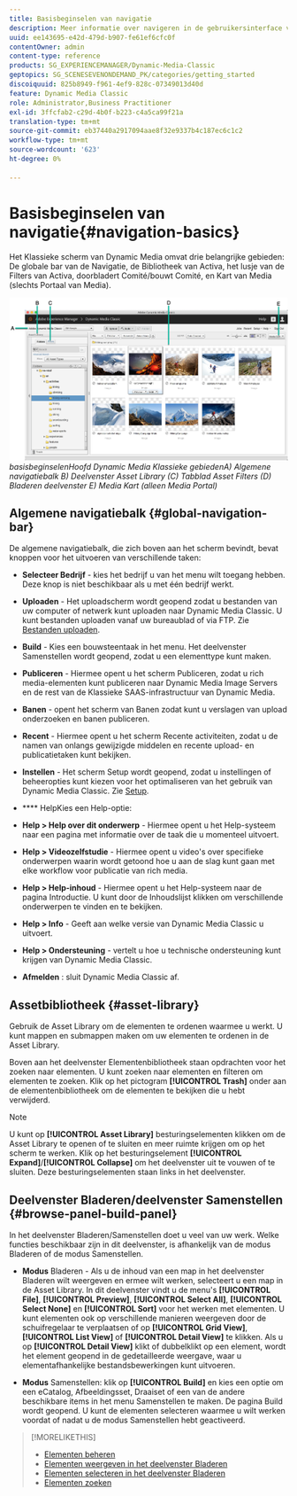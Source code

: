 ```yaml
---
title: Basisbeginselen van navigatie
description: Meer informatie over navigeren in de gebruikersinterface van Dynamic Media Classic.
uuid: ee143695-e42d-479d-b907-fe61ef6cfc0f
contentOwner: admin
content-type: reference
products: SG_EXPERIENCEMANAGER/Dynamic-Media-Classic
geptopics: SG_SCENESEVENONDEMAND_PK/categories/getting_started
discoiquuid: 825b8949-f961-4ef9-828c-07349013d40d
feature: Dynamic Media Classic
role: Administrator,Business Practitioner
exl-id: 3ffcfab2-c29d-4b0f-b223-c4a5ca99f21a
translation-type: tm+mt
source-git-commit: eb37440a2917094aae8f32e9337b4c187ec6c1c2
workflow-type: tm+mt
source-wordcount: '623'
ht-degree: 0%

---
```


# Basisbeginselen van navigatie{#navigation-basics}

Het Klassieke scherm van Dynamic Media omvat drie belangrijke gebieden: De globale bar van de Navigatie, de Bibliotheek van Activa, het lusje van de Filters van Activa, doorbladert Comité/bouwt Comité, en Kart van Media (slechts Portaal van Media).

![Navigatie ](/help/assets/gs_navigation_basics_popup_popup.png)
*basisbeginselenHoofd Dynamic Media Klassieke*
*gebiedenA) Algemene navigatiebalk B) Deelvenster Asset Library (C) Tabblad Asset Filters (D) Bladeren deelvenster E) Media Kart (alleen Media Portal)*

## Algemene navigatiebalk {#global-navigation-bar}

De algemene navigatiebalk, die zich boven aan het scherm bevindt, bevat knoppen voor het uitvoeren van verschillende taken:

* **Selecteer Bedrijf**  - kies het bedrijf u van het menu wilt toegang hebben. Deze knop is niet beschikbaar als u met één bedrijf werkt.

* **Uploaden**  - Het uploadscherm wordt geopend zodat u bestanden van uw computer of netwerk kunt uploaden naar Dynamic Media Classic. U kunt bestanden uploaden vanaf uw bureaublad of via FTP. Zie [Bestanden uploaden](/help/uploading-files.md).

* **Build**  - Kies een bouwsteentaak in het menu. Het deelvenster Samenstellen wordt geopend, zodat u een elementtype kunt maken.

* **Publiceren**  - Hiermee opent u het scherm Publiceren, zodat u rich media-elementen kunt publiceren naar Dynamic Media Image Servers en de rest van de Klassieke SAAS-infrastructuur van Dynamic Media.

* **Banen**  - opent het scherm van Banen zodat kunt u verslagen van upload onderzoeken en banen publiceren.

* **Recent**  - Hiermee opent u het scherm Recente activiteiten, zodat u de namen van onlangs gewijzigde middelen en recente upload- en publicatietaken kunt bekijken.

* **Instellen**  - Het scherm Setup wordt geopend, zodat u instellingen of beheeropties kunt kiezen voor het optimaliseren van het gebruik van Dynamic Media Classic. Zie [Setup](/help/setup-basics.md).

* **** HelpKies een Help-optie:

* **Help > Help over dit onderwerp**  - Hiermee opent u het Help-systeem naar een pagina met informatie over de taak die u momenteel uitvoert.

* **Help > Videozelfstudie**  - Hiermee opent u video&#39;s over specifieke onderwerpen waarin wordt getoond hoe u aan de slag kunt gaan met elke workflow voor publicatie van rich media.

* **Help > Help-inhoud**  - Hiermee opent u het Help-systeem naar de pagina Introductie. U kunt door de Inhoudslijst klikken om verschillende onderwerpen te vinden en te bekijken.

* **Help > Info**  - Geeft aan welke versie van Dynamic Media Classic u uitvoert.

* **Help > Ondersteuning**  - vertelt u hoe u technische ondersteuning kunt krijgen van Dynamic Media Classic.

* **Afmelden** : sluit Dynamic Media Classic af.

## Assetbibliotheek {#asset-library}

Gebruik de Asset Library om de elementen te ordenen waarmee u werkt. U kunt mappen en submappen maken om uw elementen te ordenen in de Asset Library.

Boven aan het deelvenster Elementenbibliotheek staan opdrachten voor het zoeken naar elementen. U kunt zoeken naar elementen en filteren om elementen te zoeken. Klik op het pictogram **[!UICONTROL Trash]** onder aan de elementenbibliotheek om de elementen te bekijken die u hebt verwijderd.

>[!NOTE]
>
>U kunt op **[!UICONTROL Asset Library]** besturingselementen klikken om de Asset Library te openen of te sluiten en meer ruimte krijgen om op het scherm te werken. Klik op het besturingselement **[!UICONTROL Expand]**/**[!UICONTROL Collapse]** om het deelvenster uit te vouwen of te sluiten. Deze besturingselementen staan links in het deelvenster.

## Deelvenster Bladeren/deelvenster Samenstellen {#browse-panel-build-panel}

In het deelvenster Bladeren/Samenstellen doet u veel van uw werk. Welke functies beschikbaar zijn in dit deelvenster, is afhankelijk van de modus Bladeren of de modus Samenstellen.

* **Modus**  Bladeren - Als u de inhoud van een map in het deelvenster Bladeren wilt weergeven en ermee wilt werken, selecteert u een map in de Asset Library. In dit deelvenster vindt u de menu&#39;s **[!UICONTROL File]**, **[!UICONTROL Preview]**, **[!UICONTROL Select All]**, **[!UICONTROL Select None]** en **[!UICONTROL Sort]** voor het werken met elementen. U kunt elementen ook op verschillende manieren weergeven door de schuifregelaar te verplaatsen of op **[!UICONTROL Grid View]**, **[!UICONTROL List View]** of **[!UICONTROL Detail View]** te klikken. Als u op **[!UICONTROL Detail View]** klikt of dubbelklikt op een element, wordt het element geopend in de gedetailleerde weergave, waar u elementafhankelijke bestandsbewerkingen kunt uitvoeren.

* **Modus**  Samenstellen: klik op  **[!UICONTROL Build]** en kies een optie om een eCatalog, Afbeeldingsset, Draaiset of een van de andere beschikbare items in het menu Samenstellen te maken. De pagina Build wordt geopend. U kunt de elementen selecteren waarmee u wilt werken voordat of nadat u de modus Samenstellen hebt geactiveerd.

>[!MORELIKETHIS]
>
>* [Elementen beheren](about-managing-assets.md)
>* [Elementen weergeven in het deelvenster Bladeren](viewing-assets-browse-panel.md#viewing_assets_in_the_browse_panel)
>* [Elementen selecteren in het deelvenster Bladeren](selecting-assets-browse-panel.md#selecting_assets_in_the_browse_panel)
>* [Elementen zoeken](searching-assets.md#searching_assets)


